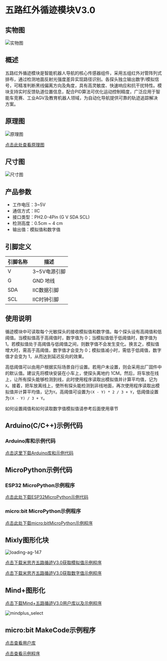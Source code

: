 # 五路红外循迹模块V3.0

## 实物图

![实物图](./picture/five_way_tracking_module_V3.jpg)

## 概述

五路红外循迹模块是智能机器人导航的核心传感器组件，采用五组红外对管阵列式排布，通过检测地面反射光强度差异实现路径识别。各探头独立输出数字/模拟信号，可精准判断黑线偏离方向及角度，具有高灵敏度、快速响应和抗干扰特性。模块支持实时反馈轨道位置信息，配合PID算法可优化运动控制精度，广泛应用于智能车竞赛、工业AGV及教育机器人领域，为自动化导航提供可靠的轨迹追踪解决方案。

## 原理图

![原理图](picture/schematic_diagram.jpg)

[点击此处查看原理图](zh-cn/ph2.0_sensors/sensors/five_line_tracker_v3/5line_tracking_v3.pdf ':ignore')

## 尺寸图

![尺寸图](picture/size.png)

## 产品参数

- 工作电压：3~5V
- 通信方式：IIC
- 接口类型：PH2.0-4Pin (G V SDA SCL)
- 检测高度：0.5cm ~ 4 cm
- 输出值：模拟值和数字值

## 引脚定义

| 引脚名称 | 描述       |
| ---- | -------- |
| V    | 3~5V电源引脚 |
| G    | GND 地线   |
| SDA  | IIC数据引脚  |
| SCL  | IIC时钟引脚  |

## 使用说明

循迹模块中可读取每个光敏探头的接收模拟值和数字值。每个探头设有高阈值和低阈值。当模拟值高于高阈值时，数字值为 0；当模拟值低于低阈值时，数字值为 1。若模拟值处于高阈值与低阈值之间，则数字值不会发生变化。换言之，模拟值增大时，需高于高阈值，数字值才会变为 0；模拟值减小时，需低于低阈值，数字值才会变为 1，从而达到延迟反向的效果。

高低阈值可以由用户根据实际场景自行设置。若用户未设置，则会采用出厂固件中的默认值。建议先将模块安装在小车上，使探头离地约 1CM。然后，将车放在线上，让所有探头能够检测到线，此时使用程序读取出模拟值并计算平均值，记为`X`。接着，把车放离线上，使所有探头能检测到非线地面，再次使用程序读取出模拟值并计算平均值，记为`Y`。高阈值可设置为`(X - Y) * 2 / 3 + Y`，低阈值设置为`(X - Y) / 3 + Y`。

如何设置阈值和如何读取数字值模拟值请参考后面使用章节

## Arduino(C/C++)示例代码

### Arduino库和示例代码

[点击这里下载Arduino库和示例代码](zh-cn/ph2.0_sensors/sensors/five_line_tracker_v3/emakefun_five_line_tracker_v3.zip ':ignore')

## MicroPython示例代码

### ESP32 MicroPython示例程序

[点击此处下载ESP32MicroPython示例代码](zh-cn/ph2.0_sensors/sensors/five_line_tracker_v3/five_line_tracker_v3_esp32_micropython.zip ':ignore')

### micro:bit MicroPython示例程序

[点击此处下载micro:bitMicroPython示例程序](zh-cn/ph2.0_sensors/sensors/five_line_tracker_v3/five_line_tracker_v3_microbit_micropython.zip ':ignore')

## Mixly图形化块

![loading-ag-147](./picture/mixly_select.png)

[点击下载米思齐五路循迹V3.0获取模拟值示例程序](zh-cn/ph2.0_sensors/sensors/five_line_tracker_v3/mixly_get_analog.zip ':ignore')

[点击下载米思齐五路循迹V3.0获取数字值示例程序](zh-cn/ph2.0_sensors/sensors/five_line_tracker_v3/mixly_get_digital.zip ':ignore')

## Mind+图形化

[点击下载Mind+五路循迹V3.0用户库以及示例程序](zh-cn/ph2.0_sensors/sensors/five_line_tracker_v3/mindplus_example.zip ':ignore')

![mindplus_select](./picture/mindplus_select.png "mind+选择五路循迹V3.0")

## micro:bit MakeCode示例程序

[点击查看用户库](https://github.com/LT000-ops/emakefun_five_line_tracker_v3)

[点击查看示例程序](https://makecode.microbit.org/S86187-63310-35826-36943)
